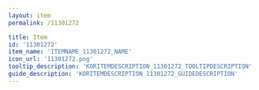 ```yaml
---
layout: item
permalink: /11301272

title: Item
id: '11301272'
item_name: 'ITEMNAME_11301272_NAME'
icon_url: '11301272.png'
tooltip_description: 'KORITEMDESCRIPTION_11301272_TOOLTIPDESCRIPTION'
guide_description: 'KORITEMDESCRIPTION_11301272_GUIDEDESCRIPTION'
---
```

